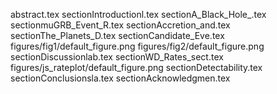 abstract.tex
sectionIntroductionl.tex
sectionA_Black_Hole_.tex
sectionmuGRB_Event_R.tex
sectionAccretion_and.tex
sectionThe_Planets_D.tex
sectionCandidate_Eve.tex
figures/fig1/default_figure.png
figures/fig2/default_figure.png
sectionDiscussionlab.tex
sectionWD_Rates_sect.tex
figures/js_rateplot/default_figure.png
sectionDetectability.tex
sectionConclusionsla.tex
sectionAcknowledgmen.tex
